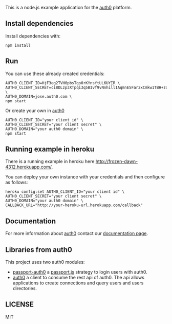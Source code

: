 This is a node.js example application for the [auth0](http://auth0.com) platform.

## Install dependencies

Install dependencies with:

	npm install

## Run 

You can use these already created credentials:

	AUTH0_CLIENT_ID=HjF3eg2TVH0pbsTgo0rKYnsftUL6UYIR \
	AUTH0_CLIENT_SECRET=ci8DLzp3XTpqi3q5BIvf9vNnhill1AqmnESFar2xCmkw1TBH+zULawkDxjctMLFa \
	AUTH0_DOMAIN=jose.auth0.com \
	npm start

Or create your own in [auth0](http://app.auth0.com)

	AUTH0_CLIENT_ID="your client id" \
	AUTH0_CLIENT_SECRET="your client secret" \
	AUTH0_DOMAIN="your auth0 domain" \
	npm start

## Running example in heroku

There is a running example in heroku here <http://frozen-dawn-4312.herokuapp.com/>.

You can deploy your own instance with your credentials and then configure as follows:

	heroku config:set AUTH0_CLIENT_ID="your client id" \
	AUTH0_CLIENT_SECRET="your client secret" \
	AUTH0_DOMAIN="your auth0 domain" \
	CALLBACK_URL="http://your-heroku-url.herokuapp.com/callback"

## Documentation

For more information about [auth0](http://auth0..com) contact our [documentation page](http://docs.auth0.com/).

## Libraries from auth0

This project uses two auth0 modules:

-  [passport-auth0](https://github.com/qraftlabs/passport-auth0) a [passport.js](http://passportjs.org/) strategy to login users with auth0.
-  [auth0](https://github.com/qraftlabs/node-auth0) a client to consume the rest api of auth0. The api allows applications to create connections and query users and users directories.

## LICENSE

MIT
